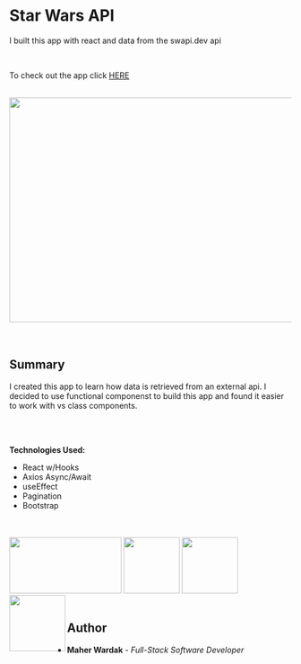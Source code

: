# Star Wars API 

I built this app with react and data from the swapi.dev api


<br>
<p>To check out the app click 
<a href="" rel="nofollow">HERE</a>
</p>
<br>

<image src ="star-war-api.PNG" width="600" height="400" >


<br>

<div>
<br></br>
</div>

## Summary

 I created this app to learn how data is retrieved from an external api. I decided to use functional componenst to build this app and found it easier to work with vs class components. 

 

 <div>
<br></br>
</div>

<strong>Technologies Used:</strong>

 <ul>
    <li>React w/Hooks</li>
    <li>Axios Async/Await</li>
    <li>useEffect</li>
    <li>Pagination</li>
    <li>Bootstrap</li>
 </ul>

 <div>
<br></br>
</div>


<div>
<image src ="bootstrap-logo.png" width="200" height="100" align ="centre">
<image src ="JS logo.png" width="100" height="100">

<image src ="heroku-logo.png" width="100" height="100">
<image src ="REACT LOGO.png" width="100" height="100" align ="left">
</div>
<br>



## Author

<ul>
<li><strong>Maher Wardak</strong> - <em>Full-Stack Software Developer</em></li>
</ul>